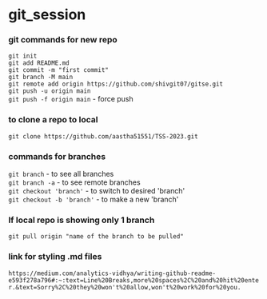 ﻿# git_session
### git commands for new repo
  `git init`                                 <br/>
  `git add README.md`<br/>
  `git commit -m "first commit"`<br/>
  `git branch -M main`<br/>
  `git remote add origin https://github.com/shivgit07/gitse.git`<br/>
  `git push -u origin main`<br/>
  `git push -f origin main` - force push <br/>

### to clone a repo to local 
  `git clone https://github.com/aastha51551/TSS-2023.git`<br/>
  
### commands for branches
  `git branch`     - to see all branches<br/>
  `git branch -a`  - to see remote branches<br/>
  `git checkout 'branch'`  - to switch to desired 'branch'<br/>
  `git checkout -b 'branch'`  - to make a new 'branch'<br/>

### If local repo is showing only 1 branch 
  `git pull origin "name of the branch to be pulled"`<br/>

### link for styling .md files 
`https://medium.com/analytics-vidhya/writing-github-readme-e593f278a796#:~:text=Line%20Breaks,more%20spaces%2C%20and%20hit%20enter.&text=Sorry%2C%20they%20won't%20allow,won't%20work%20for%20you.`
